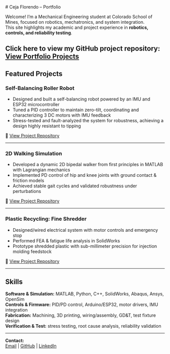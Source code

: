 <head>
  <link rel="stylesheet" href="assets/css/custom.css">
</head>
# Ceja Florendo – Portfolio

Welcome! I’m a Mechanical Engineering student at Colorado School of Mines, focused on robotics, mechatronics, and system integration.  
This site highlights my academic and project experience in **robotics, controls, and reliability testing**.  

Click here to view my GitHub project repository: [View Portfolio Projects](https://github.com/CejaFlorendo/Project-Portfolio)
---

## Featured Projects

### Self-Balancing Roller Robot
- Designed and built a self-balancing robot powered by an IMU and ESP32 microcontroller  
- Tuned a PID controller to maintain zero-tilt, coordinating and characterizing 3 DC motors with IMU feedback  
- Stress-tested and fault-analyzed the system for robustness, achieving a design highly resistant to tipping  

🔗 [View Project Repository](https://github.com/CejaFlorendo/Project-Portfolio/tree/main/roller-robot)

---

### 2D Walking Simulation
- Developed a dynamic 2D bipedal walker from first principles in MATLAB with Lagrangian mechanics  
- Implemented PD control of hip and knee joints with ground contact & friction models  
- Achieved stable gait cycles and validated robustness under perturbations  

🔗 [View Project Repository](https://github.com/CejaFlorendo/Project-Portfolio/tree/main/2d-walker)

---

### Plastic Recycling: Fine Shredder
- Designed/wired electrical system with motor controls and emergency stop  
- Performed FEA & fatigue life analysis in SolidWorks  
- Prototype shredded plastic with sub-millimeter precision for injection molding feedstock  

🔗 [View Project Repository](https://github.com/CejaFlorendo/Project-Portfolio/tree/main/fine-shredder)

---

## Skills
**Software & Simulation:** MATLAB, Python, C++, SolidWorks, Abaqus, Ansys, OpenSim  
**Controls & Firmware:** PID/PD control, Arduino/ESP32, motor drivers, IMU integration  
**Fabrication:** Machining, 3D printing, wiring/assembly, GD&T, test fixture design  
**Verification & Test:** stress testing, root cause analysis, reliability validation  

---

**Contact:**  
[Email](mailto:crflorendo@icloud.com) | [GitHub](https://github.com/CejaFlorendo) | [LinkedIn](https://www.linkedin.com/in/ceja-florendo-a9b47b24b/)

